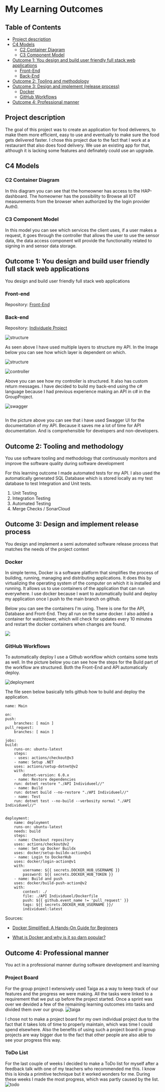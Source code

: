 # My Learning Outcomes

## Table of Contents
   - [Project description](#Project-description)
   - [C4 Models](#C4-Models)
     - [C2 Container Diagram](#C2-Container-Diagram)
     - [C3 Component Model](#C3-Component-Model)
   - [Outcome 1: You design and build user friendly full stack web applications](#Outcome-1-You-design-and-build-user-friendly-full-stack-web-applications)
     - [Front-End](#front-end)
     - [Back-End](#back-end)
   - [Outcome 2: Tooling and methodology](#Outcome-2-Tooling-and-methodology)
   - [Outcome 3: Design and implement (release process)](#Outcome-3-Design-and-implement-release-process)
     - [Docker](#docker)
     - [GitHub Workflows](#github-workflows)
   - [Outcome 4: Professional manner](#Outcome-4-Professional-manner)

## Project description
The goal of this project was to create an application for food deliverers, to make them more efficient, easy to use and eventually to make sure the food gets delivered faster. I chose this project due to the fact that I work at a restaurant that also does food delivery. We use an existing app for that, although it is lacking some features and definately could use an upgrade.

## C4 Models 
### C2 Container Diagram
In this diagram you can see that the homeowner has access to the HAP-dashboard. The homeowner has the possibility to Browse all IOT measurements from the browser when authorized by the login provider Auth0.

<!-- <img src="https://i.postimg.cc/85XyDTzZ/image.png"> -->

### C3 Component Model
In this model you can see which services the client uses, if a user makes a request, it goes through the controller that allows the user to use the sensor data, the data access component will provide the functionality related to signing in and sensor data storage.

<!-- <img src="https://i.postimg.cc/7LFRTHkb/image.png"> -->

## Outcome 1: You design and build user friendly full stack web applications
You design and build user friendly full stack web applications

### Front-end
Repository: [Front-End](https://github.com/timojw/frontend-Individueel2)

### Back-end
Repository: [Individuele Project](https://github.com/timojw/Individuele-Project)

![structure](../Media/layers.jpg)

As seen above I have used multiple layers to structure my API. In the Image below you can see how which layer is dependent on which.

![structure](../Media/Layer%20Diagram.png)

![controller](../Media/controller.jpg)

Above you can see how my controller is structured. It also has custom return messages. I have decided to build my back-end using the c# language because I had previous experience making an API in c# in the GroupProject.

![swagger](../Media/Screenshot%202022-06-13%20113710.jpg)

<img src="">

In the picture above you can see that i have used Swagger UI for the documentation of my API. Because it saves me a lot of time for API documentation. And is comprehensible for developers and non-developers.

## Outcome 2: Tooling and methodology
You use software tooling and methodology that continuously monitors and improve the software quality during software development

For this learning outcome I made automated tests for my API. I also used the automatically generated SQL Database which is stored locally as my test database to test Integration and Unit tests.

1. Unit Testing
2. Integration Testing
3. Automated Testing
4. Merge Checks / SonarCloud

## Outcome 3: Design and implement release process
You design and implement a semi automated software release process that matches the needs of the project context

### Docker

In simple terms, Docker is a software platform that simplifies the process of building, running, managing and distributing applications. It does this by virtualizing the operating system of the computer on which it is installed and running. It allows us to use containers of the application that can run everywhere. I use docker because I want to automatically build and deploy my application once I push to the main branch on github.

Below you can see the containers I'm using. There is one for the API, Database and Front-End. They all run on the same docker. I also added a container for watchtower, which will check for updates every 10 minutes and restart the docker containers when changes are found.

![](../Media/dockercontainers.png)

### GitHub Workflows

To automatically deploy I use a Github workflow which contains some tests as well. In the picture below you can see how the steps for the Build part of the workflow are structured. Both the Front-End and API automatically deploy.

![deployment](../Media/automaticdeployment1.png)

The file seen below basically tells github how to build and deploy the application.

    name: Main

    on:
    push:
        branches: [ main ]
    pull_request:
        branches: [ main ]

    jobs:
    build:
        runs-on: ubuntu-latest
        steps:
        - uses: actions/checkout@v3
        - name: Setup .NET
        uses: actions/setup-dotnet@v2
        with:
            dotnet-version: 6.0.x
        - name: Restore dependencies
        run: dotnet restore "./API Individueel//" 
        - name: Build
        run: dotnet build --no-restore "./API Individueel//"
        - name: Test
        run: dotnet test --no-build --verbosity normal "./API Individueel//"


    deployment:
        name: deployment
        runs-on: ubuntu-latest
        needs: build
        steps:
        - name: Checkout repository
        uses: actions/checkout@v2
        - name: Set up Docker Buildx
        uses: docker/setup-buildx-action@v1
        - name: Login to DockerHub
        uses: docker/login-action@v1
        with:
            username: ${{ secrets.DOCKER_HUB_USERNAME }}
            password: ${{ secrets.DOCKER_HUB_TOKEN }}
        - name: Build and push
        uses: docker/build-push-action@v2
        with:
            context: ./
            file: ./API Individueel/Dockerfile
            push: ${{ github.event_name != 'pull_request' }}
            tags: ${{ secrets.DOCKER_HUB_USERNAME }}/
            individueel:latest
    

Sources:

- [Docker Simplified: A Hands-On Guide for Beginners](https://medium.com/free-code-camp/docker-simplified-96639a35ff36#06d9)

- [What is Docker and why is it so darn popular?](https://www.zdnet.com/article/what-is-docker-and-why-is-it-so-darn-popular/)


## Outcome 4: Professional manner

You act in a professional manner during software development and learning
### Project Board
For the group project I extensively used Taiga as a way to keep track of our features and the progress we were making. All the tasks were linked to a requirement that we put up before the project started. Once a sprint was over we devided a few of the remaining learning outcomes into tasks and divided them over our group.
![taiga](../Media/taiga.png)

I chose not to make a project board for my own individual project due to the fact that it takes lots of time to properly maintain, which was time I could spend elsewhere. Also the benefits of using such a project board in group projects are way bigger due to the fact that other people are also able to see your progress this way.
### ToDo List
For the last couple of weeks I decided to make a ToDo list for myself after a feedback talk with one of my teachers who recommended me this. I know this is kinda a primitive technique but it worked wonders for me. During these weeks I made the most progress, which was partly caused by the list.
![todo](../Media/todo.png)
